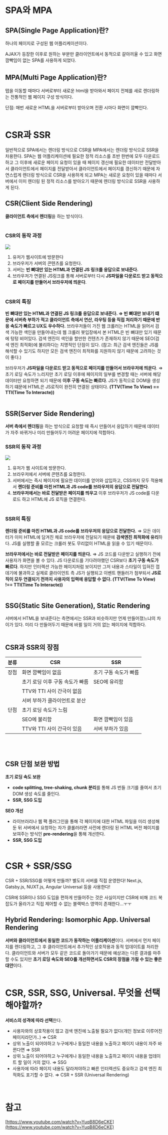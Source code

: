 # SPA와 MPA

## SPA(Single Page Application)란?

하나의 페이지로 구성된 웹 어플리케이션이다.

AJAX가 등장한 이후로 원하는 부분만 클라이언트에서 동적으로 갈아끼울 수 있고 화면 깜빡임이 없는 SPA를 사용하게 되었다.

## MPA(Multi Page Application)란?

탭을 이동할 때마다 서버로부터 새로운 html을 받아와서 페이지 전체를 새로 렌더링하는 전통적인 웹 페이지 구성 방식이다.

단점: 매번 새로운 HTML을 서버로부터 받아오며 전환 시마다 화면이 깜빡인다.
<br/><br/>

# CSR과 SSR

일반적으로 SPA에서는 렌더링 방식으로 CSR을 MPA에서는 렌더링 방식으로 SSR을 차용한다. SPA는 웹 어플리케이션에 필요한 정적 리소스를 초반 한번에 모두 다운로드 하고 그 이후에 새로운 페이지 요청이 있을 때 페이지 갱신에 필요한 데이터만 전달받아서 클라이언트에서 페이지를 전달받아서 클라이언트에서 페이지를 갱신하기 때문에 자연스럽게 렌더링 방식으로 CSR을 사용하게 되고 MPA는 새로운 요청이 있을 때마다 서버에서 이미 렌더링 된 정적 리소스를 받아오기 때문에 렌더링 방식으로 SSR을 사용하게 된다.

## CSR(Client Side Rendering)

**클라이언트 측에서 렌더링**을 하는 방식이다.<br/><br/>

### CSR의 동작 과정

<img src="../../images/CS/CSR-SSR/CSR.png">

1. 유저가 웹사이트에 방문한다
2. 브라우저가 서버의 콘텐츠를 요청한다.
3. 서버는 **빈 뼈대만 있는 HTML과 연결된 JS 링크를 응답으로 보내준다.**
4. 브라우저가 연결된 JS링크를 통해 서버로부터 다시 **JS파일을 다운로드 받고 동적으로 페이지를 만들어서 브라우저에 띄운다**.<br/><br/>

### CSR의 특징

**빈 뼈대만 있는 HTML과 연결된 JS 링크를 응답으로 보내준다.
⇒ 빈 뼈대만 보내기 떄문에 서버측 부하가 적고 클라이언트 측에서 연산, 라우팅 등을 직접 처리하기 때문에 반응 속도가 빠르고 UX도 우수하다.** 브라우저들이 가진 웹 크롤러는 HTML을 읽어서 검색 가능한 색인을 만들어내는데 웹 크롤러 봇입장에서 본 HTML은 빈 뼈대만 있기 때문에 텅텅 비어있다. 검색 엔진이 색인을 할만한 컨텐츠가 존재하지 않기 때문에 SEO(검색 엔진 최적화)에 불리하다는 치명적인 단점이 있다. (참고: 최근 검색 엔진들은 JS를 해석할 수 있기도 하지만 모든 검색 엔진이 최적화를 지원하지 않기 때문에 고려하는 것이 좋다.)

브라우저가 **JS파일을 다운로드 받고 동적으로 페이지를 만들어서 브라우저에 띄운다**.
⇒ 초기 로딩 속도가 느리지만 초기 로딩 이후에 페이지의 일부를 변경할 때는 서버에 해당 데이터만 요청하면 되기 때문에 **이후 구동 속도는 빠르다**. JS가 동적으로 DOM을 생성하기 떄문에 HTML은 JS로직이 완전히 연결된 상태이다. **(TTV(Time To View) == TTI(Time To Interacte))**<br/><br/>

## SSR(Server Side Rendering)

**서버 측에서 렌더링**을 하는 방식으로 요청할 때 즉시 만들어서 응답하기 때문에 데이터가 자주 바뀌거나 미리 만들어두기 어려운 페이지에 적합하다.

### SSR의 동작 과정

<img src="../../images/CS/CSR-SSR/SSR.png">

1. 유저가 웹 사이트에 방문한다.
2. 브라우저에서 서버에 콘텐츠를 요청한다.
3. 서버에서는 즉시 페이지에 필요한 데이터를 얻어와 삽입하고, CSS까지 모두 적용해서 **렌더링 준비를 마친 HTML과 JS code를 브라우저의 응답으로 전달한다**.
4. **브라우저에서는 바로 전달받은 페이지를 띄우고** 이후 브라우저가 JS code를 다운로드 하고 HTML에 JS 로직을 연결한다.<br/><br/>

### SSR의 특징

**렌더링 준비를 마친 HTML과 JS code를 브라우저의 응답으로 전달한다.**
⇒ 모든 데이터가 이미 HTML에 담겨진 채로 브라우저에 전달되기 때문에 **검색엔진 최적화에 유리**하다. JS를 실행할 줄 모르는 크롤러 봇도 무리없이 HTML을 읽을 수 있기 때문이다.

**브라우저에서는 바로 전달받은 페이지를 띄운다.**
⇒ JS 코드를 다운받고 실행하기 전에 사용자가 화면을 볼 수 있다. JS 다운로드를 기다려야했던 CSR보다 **초기 구동 속도가 빠르다**. 하지만 인터렉션 가능한 페이지처럼 보이지만 그저 내용과 스타일이 입혀진 껍데기에 불과하고 실제로 클라이언트 측 JS가 실행되고 이벤트 핸들러가 첨부되서 **JS로직이 모두 연결되기 전까지 사용자의 입력에 응답할 수 없다. (TTV(Time To View) !== TTI(Time To Interacte))**<br/><br/>

## SSG(Static Site Generation), Static Rendering

서버에서 HTML을 보내준다는 측면에서는 SSR과 비슷하지만 언제 만들어졌느냐의 차이가 있다. 미리 다 만들어두기 때문에 바뀔 일이 거의 없는 페이지에 적합하다.<br/><br/>

## CSR과 SSR의 장점

| 분류 | CSR                             | SSR                   |
| ---- | ------------------------------- | --------------------- |
| 장점 | 화면 깜빡임이 없음              | 초기 구동 속도가 빠름 |
|      | 초기 로딩 이후 구동 속도가 빠름 | SEO에 유리함          |
|      | TTV와 TTI 사이 간극이 없음      |
|      | 서버 부하가 클라이언트로 분산   |
| 단점 | 초기 로딩 속도가 느림           |
|      | SEO에 불리함                    | 화면 깜빡임이 있음    |
|      | TTV와 TTI 사이 간극이 있음      | 서버 부하가 있음      |

<br/><br/>

## CSR 단점 보완 방법

**초기 로딩 속도 보완**

- **code splitting, tree-shaking, chunk 분리**를 통해 JS 번들 크기를 줄여서 초기 DOM 생성 속도를 줄인다.
- **SSR, SSG 도입**

**SEO 개선**

- 라이브러리나 웹 팩 플러그인을 통해 각 페이지에 대한 HTML 파일을 미리 생성해둔 뒤 서버에서 요청하는 자가 클롤러라면 사전에 렌더링 된 HTML 버전 페이지를 보여주는 방식인 **pre-rendering**을 통해 개선한다.
- **SSR, SSG 도입**<br/><br/>

# CSR + SSR/SSG

CSR + SSR/SSG를 어떻게 만들까? 별도의 서버를 직접 운영한다! Next.js, Gatsby.js, NUXT.js, Angular Universal 등을 사용한다!

CSR에 SSR이나 SSG 도입을 편하게 만들어주는 것은 사실이지만 CSR에 비해 코드 복잡도가 올라가고 직접 제어할 수 없는 블랙박스 영역이 존재한다…ㅜㅜ<br/>

## Hybrid Rendering: Isomorphic App. Universal Rendering

**서버와 클라이언트에서 동일한 코드가 동작하는 어플리케이션**이다. 서버에서 먼저 페이지를 렌더링하고, 그 후 클라이언트에서 추가적인 상호작용과 동적 업데이트를 처리한다. 클라이언트와 서버가 모두 같은 코드로 돌아가기 때문에 예상과는 다른 결과를 마주할 수도 있지만 **초기 로딩 속도와 SEO를 개선하면서도 CSR의 장점을 가질 수 있는 좋은 대안**이다.<br/><br/>

# CSR, SSR, SSG, Universal. 무엇을 선택해야할까?

**서비스의 성격에 따라 선택**한다.

- 사용자와의 상호작용이 많고 검색 엔진에 노출될 필요가 없다(개인 정보로 이루어진 페이지라던가..) ⇒ CSR
- 상위 노출이 되어야하고 누구에게나 동일한 내용을 노출하고 페이지 내용이 자주 바뀐다면 ⇒ SSR
- 상위 노출이 되어야하고 누구에게나 동일한 내용을 노출하고 페이지 내용을 업데이트 할 일이 거의 없다. ⇒ SSG
- 사용자에 따라 페이지 내용도 달라져야하고 빠른 인터렉션도 중요하고 검색 엔진 최적화도 포기할 수 없다. ⇒ CSR + SSR (Universal Rendering)
  <br/><br/><br/>

# 참고

[https://www.youtube.com/watch?v=YuqB8D6eCKE](https://www.youtube.com/watch?v=YuqB8D6eCKE)
